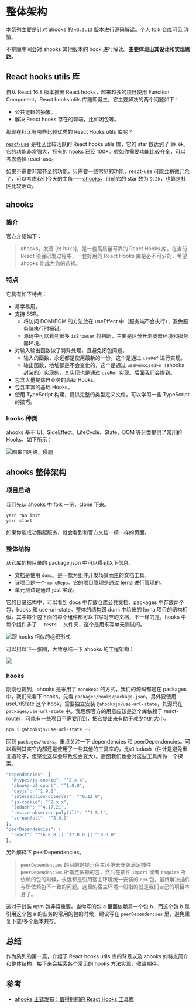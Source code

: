 # 整体架构

本系列主要是针对 ahooks 的 `v3.3.13` 版本进行源码解读。个人 folk 仓库可见 [详情](https://github.com/GpingFeng/hooks)。

不排除中间会对 ahooks 其他版本的 hook 进行解读。**主要体现出其设计和实现思路。**

## React hooks utils 库

自从 React 16.8 版本推出 React hooks，越来越多的项目使用 Function Component。React hooks utils 库随即诞生，它主要解决的两个问题如下：

- 公共逻辑的抽象。
- 解决 React hooks 存在的弊端，比如闭包等。

那现在社区有哪些比较优秀的 React Hooks utils 库呢？

[react-use](https://github.com/streamich/react-use) 是社区比较活跃的 React hooks utils 库，它的 star 数达到了 `29.6k`。它的功能非常强大，拥有的 hooks 已经 100+。假如你需要功能比较齐全，可以考虑选择 react-use。

如果不需要非常齐全的功能，只需要一些常见的功能，react-use 可能会稍微冗余了，可以考虑我们今天的主角——[ahooks](https://ahooks.js.org/zh-CN/guide)，目前它的 star 数为 `9.2k`，也算是社区比较活跃。

## ahooks

### 简介

官方介绍如下：

> ahooks，发音 [eɪ hʊks]，是一套高质量可靠的 React Hooks 库。在当前 React 项目研发过程中，一套好用的 React Hooks 库是必不可少的，希望 ahooks 能成为您的选择。

### 特点

它具有如下特点：

- 易学易用。
- 支持 SSR。
  - 将访问 DOM/BOM 的方法放在 useEffect 中（服务端不会执行），避免服务端执行时报错。
  - 源码中可以看到很多 `isBrowser` 的判断，主要是区分开浏览器环境和服务器环境。
- 对输入输出函数做了特殊处理，且避免闭包问题。
  - 输入的函数，永远都是使用最新的一份。这个是通过 `useRef` 进行实现。
  - 输出函数，地址都是不会变化的，这个是通过 `useMemoizedFn`（ahooks 封装的）实现的，其实现也是通过 `useRef` 实现。后面我们会提到。
- 包含大量提炼自业务的高级 Hooks。
- 包含丰富的基础 Hooks。
- 使用 TypeScript 构建，提供完整的类型定义文件。可以学习一些 TypeScript 的技巧。

### hooks 种类

ahooks 基于 UI、SideEffect、LifeCycle、State、DOM 等分类提供了常用的 Hooks。如下所示：

![图来自网络，侵删](https://p3-juejin.byteimg.com/tos-cn-i-k3u1fbpfcp/fdc00319d8dd4ed4b7b5cd32934d3f53~tplv-k3u1fbpfcp-zoom-1.image)

## ahooks 整体架构

### 项目启动

我们先从 ahooks 中 folk [一份](https://github.com/GpingFeng/hooks)，clone 下来。

```
yarn run init
yarn start
```

如果你能成功跑起服务，就会看到和官方文档一模一样的页面。

### 整体结构

从仓库的根目录的 package.json 中可以得到以下信息。

- 文档是使用 `dumi`。是一款为组件开发场景而生的文档工具。
- 该项目是一个 `monoRepo`。它的项目管理是通过 [lerna](https://www.lernajs.cn/) 进行管理的。
- 单元测试是通过 jest 实现。

它的目录结构中，可以看到 docs 中存放仓库公共文档。packages 中存放两个包，hooks 和 use-url-state。整体的结构跟 dumi 中给出的 lerna 项目的结构相似。其中每个包下面的每个组件都可以书写对应的文档，不一样的是，hooks 中每个组件多了 `__tests__` 文件夹，这个是用来写单元测试的。

![跟 hooks 相似的组织形式](https://p3-juejin.byteimg.com/tos-cn-i-k3u1fbpfcp/4e11526ec5614c5f97133d5855e61c9d~tplv-k3u1fbpfcp-zoom-1.image)

可以用以下一张图，大致总结一下 ahooks 的工程架构：

![](https://p3-juejin.byteimg.com/tos-cn-i-k3u1fbpfcp/26816b75f6d848df8fc49edceabb262e~tplv-k3u1fbpfcp-zoom-1.image)

### hooks

刚刚也提到，ahooks 是采用了 `monoRepo` 的方式，我们的源码都是在 packages 中，我们来看下 hooks。先看 `packages/hooks/package.json`。另外要使用 useUrlState 这个 hook，需要独立安装 `@ahooksjs/use-url-state`，其源码在 `packages/use-url-state` 中。我理解官方的用意应该是这个库依赖于 react-router，可能有一些项目不需要用到，把它提出来有助于减少包的大小。

```bash
npm i @ahooksjs/use-url-state -S
```

回到 `packages/hooks`。重点关注一下 dependencies 和 peerDependencies。可以看到其实它内部还是使用了一些其他的工具库的，比如 lodash（估计是避免重复造轮子，但感觉这样会导致包会变大）。后面我们也会对这些工具库做一个探索。

```js
"dependencies": {
  "@types/js-cookie": "^2.x.x",
  "ahooks-v3-count": "^1.0.0",
  "dayjs": "^1.9.1",
  "intersection-observer": "^0.12.0",
  "js-cookie": "^2.x.x",
  "lodash": "^4.17.21",
  "resize-observer-polyfill": "^1.5.1",
  "screenfull": "^5.0.0"
},
"peerDependencies": {
  "react": "^16.8.0 || ^17.0.0 || ^18.0.0"
},
```

另外解释下 peerDependencies。

> `peerDependencies` 的目的是提示宿主环境去安装满足插件 `peerDependencies` 所指定依赖的包，然后在插件 `import` 或者 `require` 所依赖的包的时候，永远都是引用宿主环境统一安装的 `npm` 包，最终解决插件与所依赖包不一致的问题。这里的宿主环境一般指的就是我们自己的项目本身了。

这对于封装 npm 包非常重要。当你写的包 a 里面依赖另一个包 b，而这个包 b 是引用这个包 a 的业务的常用的包的时候，建议写在 `peerDependencies` 里，避免重复下载/多个版本共存。

## 总结

作为系列的第一篇，介绍了 React hooks utils 库的背景以及 ahooks 的特点简介和整体结构，接下来会探索各个常见的 hooks 方法实现，敬请期待。

## 参考

- [ahooks 正式发布：值得拥抱的 React Hooks 工具库](https://developer.aliyun.com/article/768059)
